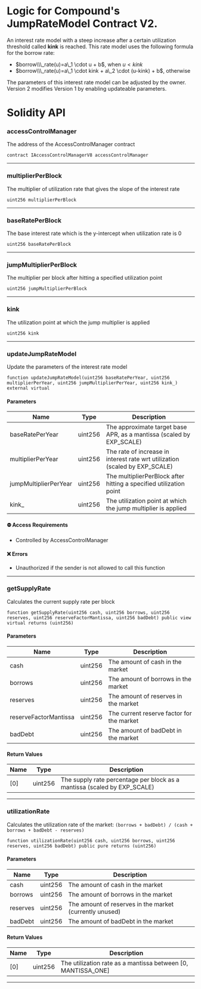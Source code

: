 # Logic for Compound's JumpRateModel Contract V2.

An interest rate model with a steep increase after a certain utilization threshold called **kink** is reached.
This rate model uses the following formula for the borrow rate:

* $borrow\\\_rate(u)=a\_1 \cdot u + b$, when $u < kink$
* $borrow\\\_rate(u)=a\_1 \cdot kink + a\_2  \cdot (u-kink) + b$, otherwise

The parameters of this interest rate model can be adjusted by the owner.
Version 2 modifies Version 1 by enabling updateable parameters.

# Solidity API

### accessControlManager

The address of the AccessControlManager contract

```solidity
contract IAccessControlManagerV8 accessControlManager
```

---

### multiplierPerBlock

The multiplier of utilization rate that gives the slope of the interest rate

```solidity
uint256 multiplierPerBlock
```

---

### baseRatePerBlock

The base interest rate which is the y-intercept when utilization rate is 0

```solidity
uint256 baseRatePerBlock
```

---

### jumpMultiplierPerBlock

The multiplier per block after hitting a specified utilization point

```solidity
uint256 jumpMultiplierPerBlock
```

---

### kink

The utilization point at which the jump multiplier is applied

```solidity
uint256 kink
```

---

### updateJumpRateModel

Update the parameters of the interest rate model

```solidity
function updateJumpRateModel(uint256 baseRatePerYear, uint256 multiplierPerYear, uint256 jumpMultiplierPerYear, uint256 kink_) external virtual
```

#### Parameters

| Name                  | Type    | Description                                                                 |
| --------------------- | ------- | --------------------------------------------------------------------------- |
| baseRatePerYear       | uint256 | The approximate target base APR, as a mantissa (scaled by EXP\_SCALE)        |
| multiplierPerYear     | uint256 | The rate of increase in interest rate wrt utilization (scaled by EXP\_SCALE) |
| jumpMultiplierPerYear | uint256 | The multiplierPerBlock after hitting a specified utilization point          |
| kink\_                | uint256 | The utilization point at which the jump multiplier is applied               |

#### ⛔️ Access Requirements

* Controlled by AccessControlManager

#### ❌ Errors

* Unauthorized if the sender is not allowed to call this function

---

### getSupplyRate

Calculates the current supply rate per block

```solidity
function getSupplyRate(uint256 cash, uint256 borrows, uint256 reserves, uint256 reserveFactorMantissa, uint256 badDebt) public view virtual returns (uint256)
```

#### Parameters

| Name                  | Type    | Description                               |
| --------------------- | ------- | ----------------------------------------- |
| cash                  | uint256 | The amount of cash in the market          |
| borrows               | uint256 | The amount of borrows in the market       |
| reserves              | uint256 | The amount of reserves in the market      |
| reserveFactorMantissa | uint256 | The current reserve factor for the market |
| badDebt               | uint256 | The amount of badDebt in the market       |

#### Return Values

| Name | Type    | Description                                                              |
| ---- | ------- | ------------------------------------------------------------------------ |
| \[0]  | uint256 | The supply rate percentage per block as a mantissa (scaled by EXP\_SCALE) |

---

### utilizationRate

Calculates the utilization rate of the market: `(borrows + badDebt) / (cash + borrows + badDebt - reserves)`

```solidity
function utilizationRate(uint256 cash, uint256 borrows, uint256 reserves, uint256 badDebt) public pure returns (uint256)
```

#### Parameters

| Name     | Type    | Description                                             |
| -------- | ------- | ------------------------------------------------------- |
| cash     | uint256 | The amount of cash in the market                        |
| borrows  | uint256 | The amount of borrows in the market                     |
| reserves | uint256 | The amount of reserves in the market (currently unused) |
| badDebt  | uint256 | The amount of badDebt in the market                     |

#### Return Values

| Name | Type    | Description                                                  |
| ---- | ------- | ------------------------------------------------------------ |
| \[0]  | uint256 | The utilization rate as a mantissa between \[0, MANTISSA\_ONE] |

---
